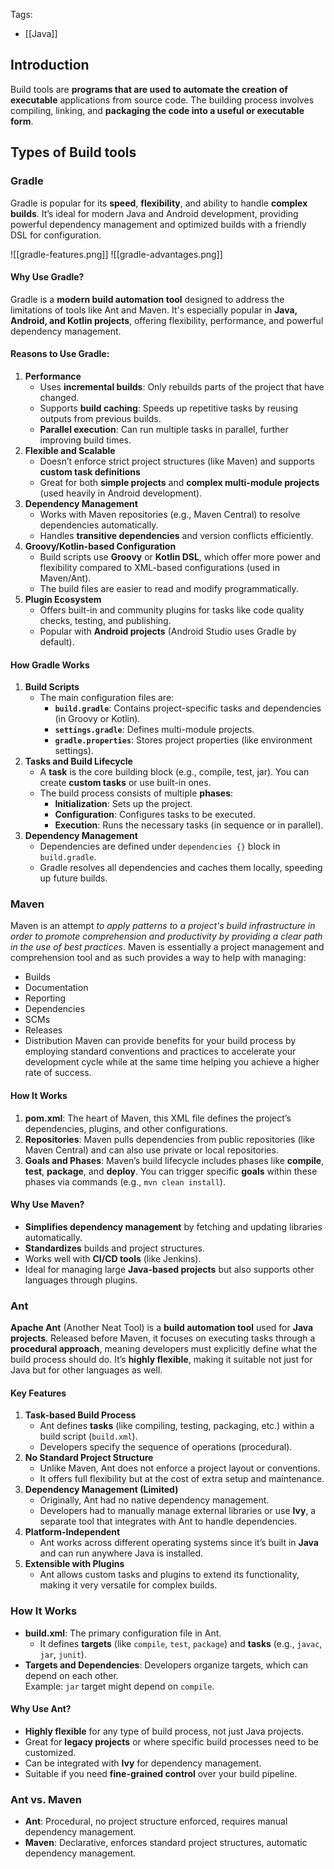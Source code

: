 Tags: 
- [[Java]]
## Introduction
Build tools are **programs that are used to automate the creation of executable** applications from source code. The building process involves compiling, linking, and **packaging the code into a useful or executable form**.

## Types of Build tools
### Gradle
Gradle is popular for its **speed**, **flexibility**, and ability to handle **complex builds**. It’s ideal for modern Java and Android development, providing powerful dependency management and optimized builds with a friendly DSL for configuration.

![[gradle-features.png]]
![[gradle-advantages.png]]
#### **Why Use Gradle?**

Gradle is a **modern build automation tool** designed to address the limitations of tools like Ant and Maven. It's especially popular in **Java, Android, and Kotlin projects**, offering flexibility, performance, and powerful dependency management.

#### **Reasons to Use Gradle**:

1. **Performance**
    - Uses **incremental builds**: Only rebuilds parts of the project that have changed.
    - Supports **build caching**: Speeds up repetitive tasks by reusing outputs from previous builds.
    - **Parallel execution**: Can run multiple tasks in parallel, further improving build times.
2. **Flexible and Scalable**
    - Doesn’t enforce strict project structures (like Maven) and supports **custom task definitions**
    - Great for both **simple projects** and **complex multi-module projects** (used heavily in Android development).
3. **Dependency Management**
    - Works with Maven repositories (e.g., Maven Central) to resolve dependencies automatically.
    - Handles **transitive dependencies** and version conflicts efficiently.
4. **Groovy/Kotlin-based Configuration**
    - Build scripts use **Groovy** or **Kotlin DSL**, which offer more power and flexibility compared to XML-based configurations (used in Maven/Ant).
    - The build files are easier to read and modify programmatically.
5. **Plugin Ecosystem**
    - Offers built-in and community plugins for tasks like code quality checks, testing, and publishing.
    - Popular with **Android projects** (Android Studio uses Gradle by default).
####  **How Gradle Works**
1. **Build Scripts**
    - The main configuration files are:
        - **`build.gradle`**: Contains project-specific tasks and dependencies (in Groovy or Kotlin).
        - **`settings.gradle`**: Defines multi-module projects.
        - **`gradle.properties`**: Stores project properties (like environment settings).
2. **Tasks and Build Lifecycle**
    - A **task** is the core building block (e.g., compile, test, jar). You can create **custom tasks** or use built-in ones.
    - The build process consists of multiple **phases**:
        - **Initialization**: Sets up the project.
        - **Configuration**: Configures tasks to be executed.
        - **Execution**: Runs the necessary tasks (in sequence or in parallel).
3. **Dependency Management**
    - Dependencies are defined under `dependencies {}` block in `build.gradle`.
    - Gradle resolves all dependencies and caches them locally, speeding up future builds.
### Maven
Maven is an attempt _to apply patterns to a project's build infrastructure in order to promote comprehension and productivity by providing a clear path in the use of best practices_.
Maven is essentially a project management and comprehension tool and as such provides a way to help with managing:
- Builds
- Documentation
- Reporting
- Dependencies
- SCMs
- Releases
- Distribution
Maven can provide benefits for your build process by employing standard conventions and practices to accelerate your development cycle while at the same time helping you achieve a higher rate of success.
#### How It Works
1. **pom.xml**: The heart of Maven, this XML file defines the project’s dependencies, plugins, and other configurations.
2. **Repositories**: Maven pulls dependencies from public repositories (like Maven Central) and can also use private or local repositories.
3. **Goals and Phases**: Maven’s build lifecycle includes phases like **compile**, **test**, **package**, and **deploy**. You can trigger specific **goals** within these phases via commands (e.g., `mvn clean install`).
#### Why Use Maven?

- **Simplifies dependency management** by fetching and updating libraries automatically.
- **Standardizes** builds and project structures.
- Works well with **CI/CD tools** (like Jenkins).
- Ideal for managing large **Java-based projects** but also supports other languages through plugins.
### Ant
**Apache Ant** (Another Neat Tool) is a **build automation tool** used for **Java projects**. Released before Maven, it focuses on executing tasks through a **procedural approach**, meaning developers must explicitly define what the build process should do. It’s **highly flexible**, making it suitable not just for Java but for other languages as well.
#### Key Features

1. **Task-based Build Process**
    - Ant defines **tasks** (like compiling, testing, packaging, etc.) within a build script (`build.xml`).
    - Developers specify the sequence of operations (procedural).
2. **No Standard Project Structure**
    - Unlike Maven, Ant does not enforce a project layout or conventions.
    - It offers full flexibility but at the cost of extra setup and maintenance.
3. **Dependency Management (Limited)**
    - Originally, Ant had no native dependency management.
    - Developers had to manually manage external libraries or use **Ivy**, a separate tool that integrates with Ant to handle dependencies.
4. **Platform-Independent**
    - Ant works across different operating systems since it’s built in **Java** and can run anywhere Java is installed.
5. **Extensible with Plugins**
    - Ant allows custom tasks and plugins to extend its functionality, making it very versatile for complex builds.
### How It Works
- **build.xml**: The primary configuration file in Ant.
    - It defines **targets** (like `compile`, `test`, `package`) and **tasks** (e.g., `javac`, `jar`, `junit`).
- **Targets and Dependencies**: Developers organize targets, which can depend on each other.  
    Example: `jar` target might depend on `compile`.
#### Why Use Ant?
- **Highly flexible** for any type of build process, not just Java projects.
- Great for **legacy projects** or where specific build processes need to be customized.
- Can be integrated with **Ivy** for dependency management.
- Suitable if you need **fine-grained control** over your build pipeline.
### Ant vs. Maven
- **Ant**: Procedural, no project structure enforced, requires manual dependency management.
- **Maven**: Declarative, enforces standard project structures, automatic dependency management.
